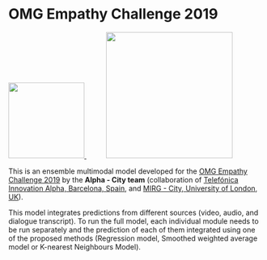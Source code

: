 # OMG Empathy Challenge 2019

<p>
<a href="https://www.alpha.company/">
<img src="https://static1.squarespace.com/static/59954a9ce45a7c2d145edb08/t/5a862059652dea5036d5b54a/1518739555006/alpha+logo.png?format=750w" width="150">
</a>
&nbsp;
&nbsp;
&nbsp;
&nbsp;
&nbsp;

<a href="http://mirg.city.ac.uk/">
<img src="https://media.founders4schools.org.uk/referrers/generic/2015/11/02/City-University-Logo.jpg" width="250">
</a>
</p>

This is an ensemble multimodal model developed for the [OMG Empathy Challenge 2019](https://www2.informatik.uni-hamburg.de/wtm/omgchallenges/omg_empathy2018_results2018.html#) by the **Alpha - City team** (collaboration of [Telefónica Innovation Alpha, Barcelona, Spain](https://www.alpha.company/), and [MIRG - City, University of London, UK](http://mirg.city.ac.uk/)).

This model integrates predictions from different sources (video, audio, and dialogue transcript). To run the full model, each individual module needs to be run separately and the prediction of each of them integrated using one of the proposed methods (Regression model, Smoothed weighted average model or K-nearest Neighbours Model).
